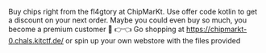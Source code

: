 Buy chips right from the fl4gtory at ChipMarKt. Use offer code kotlin to get a discount on your next order. Maybe you could even buy so much, you become a premium customer 🥺 👉👈
Go shopping at https://chipmarkt-0.chals.kitctf.de/ or spin up your own webstore with the files provided
